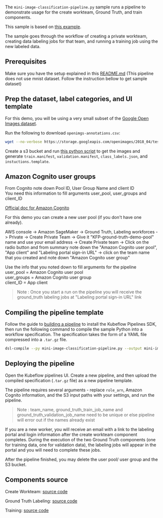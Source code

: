 The `mini-image-classification-pipeline.py` sample runs a pipeline to demonstrate usage for the create workteam, Ground Truth, and train components.

This sample is based on [this example](https://github.com/awslabs/amazon-sagemaker-examples/blob/master/ground_truth_labeling_jobs/from_unlabeled_data_to_deployed_machine_learning_model_ground_truth_demo_image_classification/from_unlabeled_data_to_deployed_machine_learning_model_ground_truth_demo_image_classification.ipynb).

The sample goes through the workflow of creating a private workteam, creating data labeling jobs for that team, and running a training job using the new labeled data.

## Prerequisites

Make sure you have the setup explained in this [README.md](https://github.com/kubeflow/pipelines/blob/master/samples/contrib/aws-samples/README.md)
(This pipeline does not use mnist dataset. Follow the instruction bellow to get sample dataset)

## Prep the dataset, label categories, and UI template

For this demo, you will be using a very small subset of the [Google Open Images dataset](https://storage.googleapis.com/openimages/web/index.html).

Run the following to download `openimgs-annotations.csv`:

```bash
wget --no-verbose https://storage.googleapis.com/openimages/2018_04/test/test-annotations-human-imagelabels-boxable.csv -O openimgs-annotations.csv
```

Create a s3 bucket and run [this python script](https://github.com/kubeflow/pipelines/tree/master/samples/contrib/aws-samples/ground_truth_pipeline_demo/prep_inputs.py) to get the images and generate `train.manifest`, `validation.manifest`, `class_labels.json`, and `instuctions.template`.

## Amazon Cognito user groups

From Cognito note down Pool ID, User Group Name and client ID  
You need this information to fill arguments user_pool, user_groups and client_ID

[Official doc for Amazon Cognito](https://docs.aws.amazon.com/cognito/latest/developerguide/cognito-getting-started.html)

For this demo you can create a new user pool (if you don't have one already).

AWS console -> Amazon SageMaker -> Ground Truth, Labeling workforces -> Private -> Create Private Team -> Give it "KFP-ground-truth-demo-pool" name and use your email address -> Create Private team -> Click on the radio button and from summary note down the "Amazon Cognito user pool", "App client" and "Labeling portal sign-in URL" -> click on the team name that you created and note down "Amazon Cognito user group"

Use the info that you noted down to fill arguments for the pipeline  
user_pool = Amazon Cognito user pool  
user_groups = Amazon Cognito user group  
client_ID = App client

> Note : Once you start a run on the pipeline you will receive the ground_truth labeling jobs at "Labeling portal sign-in URL" link

## Compiling the pipeline template

Follow the guide to [building a pipeline](https://www.kubeflow.org/docs/guides/pipelines/build-pipeline/) to install the Kubeflow Pipelines SDK, then run the following command to compile the sample Python into a workflow specification. The specification takes the form of a YAML file compressed into a `.tar.gz` file.

```bash
dsl-compile --py mini-image-classification-pipeline.py --output mini-image-classification-pipeline.tar.gz
```

## Deploying the pipeline

Open the Kubeflow pipelines UI. Create a new pipeline, and then upload the compiled specification (`.tar.gz` file) as a new pipeline template.

The pipeline requires several arguments - replace `role_arn`, Amazon Cognito information, and the S3 input paths with your settings, and run the pipeline.

> Note : team_name, ground_truth_train_job_name and ground_truth_validation_job_name need to be unique or else pipeline will error out if the names already exist

If you are a new worker, you will receive an email with a link to the labeling portal and login information after the create workteam component completes.
During the execution of the two Ground Truth components (one for training data, one for validation data), the labeling jobs will appear in the portal and you will need to complete these jobs.

After the pipeline finished, you may delete the user pool/ user group and the S3 bucket.

## Components source

Create Workteam:
[source code](https://github.com/kubeflow/pipelines/tree/master/components/aws/sagemaker/workteam/src)

Ground Truth Labeling:
[source code](https://github.com/kubeflow/pipelines/tree/master/components/aws/sagemaker/ground_truth/src)

Training:
[source code](https://github.com/kubeflow/pipelines/tree/master/components/aws/sagemaker/train/src)
